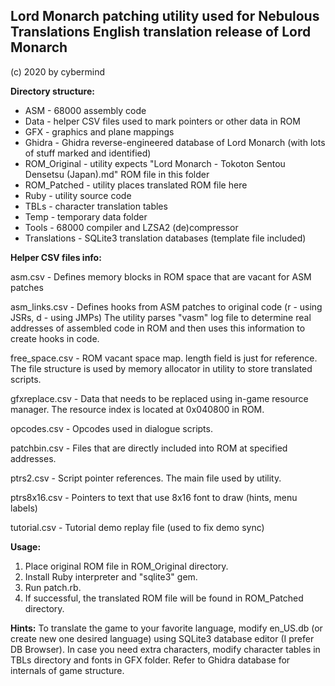 ## Lord Monarch patching utility used for Nebulous Translations English translation release of Lord Monarch

(c) 2020 by cybermind

**Directory structure:**

 - ASM - 68000 assembly code
 - Data - helper CSV files used to mark pointers or other data in ROM
 - GFX - graphics and plane mappings
 - Ghidra - Ghidra reverse-engineered database of Lord Monarch (with lots of stuff marked and identified) 
 - ROM_Original - utility expects "Lord Monarch - Tokoton Sentou Densetsu (Japan).md" ROM file in this folder 
 - ROM_Patched - utility places translated ROM file here
 - Ruby - utility source code 
 - TBLs - character translation tables 
 - Temp - temporary data folder 
 - Tools - 68000 compiler and LZSA2 (de)compressor
 - Translations - SQLite3 translation databases (template file included)

**Helper CSV files info:**

asm.csv - Defines memory blocks in ROM space that are vacant for ASM patches

asm_links.csv - Defines hooks from ASM patches to original code (r - using JSRs, d - using JMPs)
        The utility parses "vasm" log file to determine real addresses of assembled code in ROM and then uses this information to create hooks in code.

free_space.csv - ROM vacant space map. length field is just for reference. The file structure is used by memory allocator in utility to store translated scripts.

gfxreplace.csv - Data that needs to be replaced using in-game resource manager. The resource index is located at 0x040800 in ROM.

opcodes.csv - Opcodes used in dialogue scripts.

patchbin.csv - Files that are directly included into ROM at specified addresses.

ptrs2.csv - Script pointer references. The main file used by utility.

ptrs8x16.csv - Pointers to text that use 8x16 font to draw (hints, menu labels)

tutorial.csv - Tutorial demo replay file (used to fix demo sync)

**Usage:**
1. Place original ROM file in ROM_Original directory.
2. Install Ruby interpreter and "sqlite3" gem.
3. Run patch.rb.
4. If successful, the translated ROM file will be found in ROM_Patched directory.

**Hints:**
To translate the game to your favorite language, modify en_US.db (or create new one desired language) using SQLite3 database editor (I prefer DB Browser). In case you need extra characters, modify character tables in TBLs directory and fonts in GFX folder. Refer to Ghidra database for internals of game structure.
